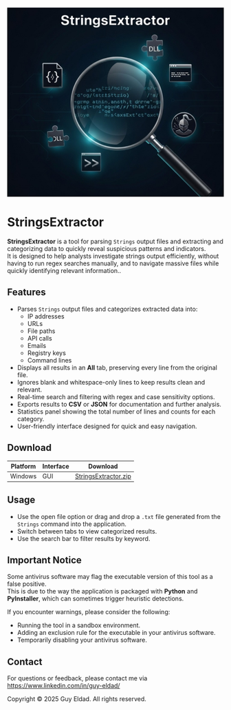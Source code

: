 <p align="center">
  <img src="StringsExtractor.jpg" alt="StringsExtractor Banner" width="700">
</p>

# StringsExtractor

**StringsExtractor** is a tool for parsing `Strings` output files and extracting and categorizing data to quickly reveal suspicious patterns and indicators.  
It is designed to help analysts investigate strings output efficiently, without having to run regex searches manually, and to navigate massive files while quickly identifying relevant information..  

## Features
- Parses `Strings` output files and categorizes extracted data into:
  - IP addresses
  - URLs
  - File paths
  - API calls
  - Emails
  - Registry keys
  - Command lines
- Displays all results in an **All** tab, preserving every line from the original file.
- Ignores blank and whitespace-only lines to keep results clean and relevant.
- Real-time search and filtering with regex and case sensitivity options.
- Exports results to **CSV** or **JSON** for documentation and further analysis.
- Statistics panel showing the total number of lines and counts for each category.
- User-friendly interface designed for quick and easy navigation.

## Download

| Platform | Interface | Download |
|----------|-----------|----------|
| Windows  | GUI       | [StringsExtractor.zip](./StringsExtractor.zip) |

## Usage
- Use the open file option or drag and drop a `.txt` file generated from the `Strings` command into the application.
- Switch between tabs to view categorized results.  
- Use the search bar to filter results by keyword.

## Important Notice

Some antivirus software may flag the executable version of this tool as a false positive.  
This is due to the way the application is packaged with **Python** and **PyInstaller**, which can sometimes trigger heuristic detections.

If you encounter warnings, please consider the following:

- Running the tool in a sandbox environment.
- Adding an exclusion rule for the executable in your antivirus software.
- Temporarily disabling your antivirus software.

## Contact

For questions or feedback, please contact me via https://www.linkedin.com/in/guy-eldad/


Copyright
© 2025 Guy Eldad. All rights reserved.
